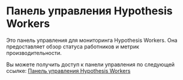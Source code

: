 <h1>Панель управления Hypothesis Workers</h1>

<p>Это панель управления для мониторинга Hypothesis Workers. Она предоставляет обзор статуса работников и метрик производительности.</p>

<p>Вы можете получить доступ к панели управления по следующей ссылке: <a href="https://ocatano-hypothesis-workers-dashboard-swyo5s.streamlit.app/">Панель управления Hypothesis Workers</a></p>
